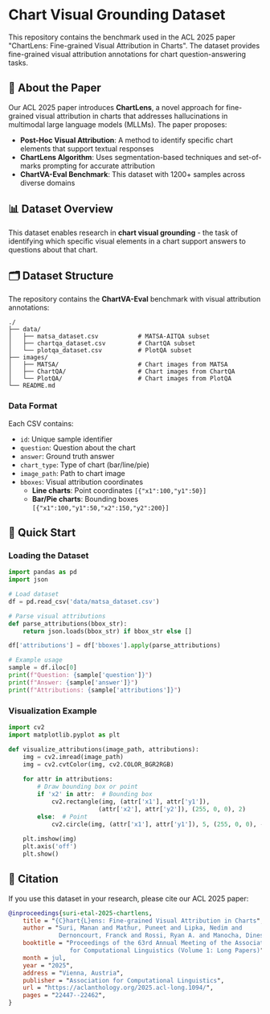 # Chart Visual Grounding Dataset


This repository contains the benchmark used in the ACL 2025 paper "ChartLens: Fine-grained Visual Attribution in Charts". The dataset provides fine-grained visual attribution annotations for chart question-answering tasks.

## 📖 About the Paper

Our ACL 2025 paper introduces **ChartLens**, a novel approach for fine-grained visual attribution in charts that addresses hallucinations in multimodal large language models (MLLMs). The paper proposes:

- **Post-Hoc Visual Attribution**: A method to identify specific chart elements that support textual responses
- **ChartLens Algorithm**: Uses segmentation-based techniques and set-of-marks prompting for accurate attribution
- **ChartVA-Eval Benchmark**: This dataset with 1200+ samples across diverse domains


## 📊 Dataset Overview

This dataset enables research in **chart visual grounding** - the task of identifying which specific visual elements in a chart support answers to questions about that chart.

## 🗂️ Dataset Structure

The repository contains the **ChartVA-Eval** benchmark with visual attribution annotations:

```
./
├── data/
│   ├── matsa_dataset.csv           # MATSA-AITQA subset 
│   ├── chartqa_dataset.csv         # ChartQA subset 
│   └── plotqa_dataset.csv          # PlotQA subset 
├── images/
│   ├── MATSA/                      # Chart images from MATSA
│   ├── ChartQA/                    # Chart images from ChartQA
│   └── PlotQA/                     # Chart images from PlotQA
└── README.md
```

### Data Format

Each CSV contains:
- `id`: Unique sample identifier
- `question`: Question about the chart
- `answer`: Ground truth answer
- `chart_type`: Type of chart (bar/line/pie)
- `image_path`: Path to chart image
- `bboxes`: Visual attribution coordinates
  - **Line charts**: Point coordinates `[{"x1":100,"y1":50}]`
  - **Bar/Pie charts**: Bounding boxes `[{"x1":100,"y1":50,"x2":150,"y2":200}]`

## 🚀 Quick Start

### Loading the Dataset

```python
import pandas as pd
import json

# Load dataset
df = pd.read_csv('data/matsa_dataset.csv')

# Parse visual attributions
def parse_attributions(bbox_str):
    return json.loads(bbox_str) if bbox_str else []

df['attributions'] = df['bboxes'].apply(parse_attributions)

# Example usage
sample = df.iloc[0]
print(f"Question: {sample['question']}")
print(f"Answer: {sample['answer']}")
print(f"Attributions: {sample['attributions']}")
```

### Visualization Example

```python
import cv2
import matplotlib.pyplot as plt

def visualize_attributions(image_path, attributions):
    img = cv2.imread(image_path)
    img = cv2.cvtColor(img, cv2.COLOR_BGR2RGB)
    
    for attr in attributions:
        # Draw bounding box or point
        if 'x2' in attr:  # Bounding box
            cv2.rectangle(img, (attr['x1'], attr['y1']), 
                         (attr['x2'], attr['y2']), (255, 0, 0), 2)
        else:  # Point
            cv2.circle(img, (attr['x1'], attr['y1']), 5, (255, 0, 0), -1)
    
    plt.imshow(img)
    plt.axis('off')
    plt.show()
```


## 📝 Citation

If you use this dataset in your research, please cite our ACL 2025 paper:

```bibtex
@inproceedings{suri-etal-2025-chartlens,
    title = "{C}hart{L}ens: Fine-grained Visual Attribution in Charts",
    author = "Suri, Manan and Mathur, Puneet and Lipka, Nedim and 
              Dernoncourt, Franck and Rossi, Ryan A. and Manocha, Dinesh",
    booktitle = "Proceedings of the 63rd Annual Meeting of the Association 
                 for Computational Linguistics (Volume 1: Long Papers)",
    month = jul,
    year = "2025",
    address = "Vienna, Austria",
    publisher = "Association for Computational Linguistics",
    url = "https://aclanthology.org/2025.acl-long.1094/",
    pages = "22447--22462",
}
```

